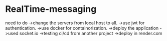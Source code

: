 # RealTime-messaging

need to do
->change the servers from local host to all.
->use jwt for authentication.
->use docker for containorization.
->deploy the application
->used socket.io
->testing ci/cd from another project
->deploy in render.com